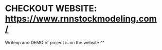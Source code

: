 # CHECKOUT WEBSITE:  https://www.rnnstockmodeling.com/

Writeup and DEMO of project is on the website ^^
